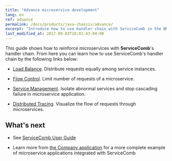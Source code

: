 ```yaml
---
title: "Advance microservice development"
lang: en
ref: advance
permalink: /docs/products/java-chassis/advance/
excerpt: "Introduce how to use handler chain with ServiceComb in the BMI application"
last_modified_at: 2017-09-03T10:01:43-04:00
---
```


This guide shows how to reinforce microservices with **ServiceComb**\'s handler chain. From here you can learn how to use ServiceComb\'s handler chain by the following links below:

* [Load Balance](/docs/products/java-chassis/load-balance/). Distribute requests equally among service instances.

* [Flow Control](/docs/products/java-chassis/flow-control/). Limit number of requests of a microservice.

* [Service Management](/docs/products/java-chassis/service-management). Isolate abnormal services and stop cascading failure in microservice application.

* [Distributed Tracing](/docs/products/java-chassis/distributed-tracing). Visualize the flow of requests through microservices.

## What's next

* See [ServiceComb User Guide](/docs/users/)

* Learn more from [the Company application](/docs/linuxcon-workshop-demo/) for a more complete example of microservice applications integrated with ServiceComb
